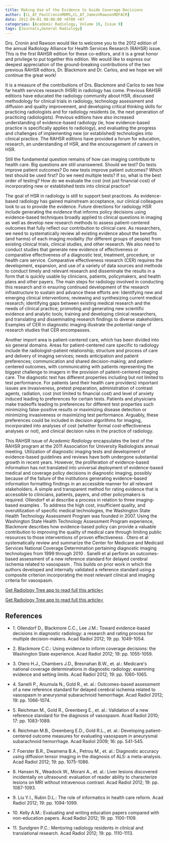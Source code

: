 ```yaml
---
title: Making Use of the Evidence to Guide Coverage Decisions
author: [CL_AT_PaulCroninMDMS,CL_AT_JamesVRawsonMDFACR]
date: 2012-09-01 00:00:00 +0700 +07
categories: [Academic Radiology, Volume 19, Issue 9]
tags: [Journals,General Radiology]
---
```

Drs. Cronin and Rawson would like to welcome you to the 2012 edition of the annual Radiology Alliance for Health Services Research (RAHSR) issue. This is the first RAHSR edition for these co-editors, and it is a great honor and privilege to put together this edition. We would like to express our deepest appreciation of the ground-breaking contributions of the two previous RAHSR editors, Dr. Blackmore and Dr. Carlos, and we hope we will continue the great work!

It is a measure of the contributions of Drs. Blackmore and Carlos to see how far health services research (HSR) in radiology has come. Previous RAHSR editions have educated the radiology community about HSR, discussed methodology for clinical trials in radiology, technology assessment and diffusion and quality improvement, and developing critical thinking skills for practicing radiologists and for radiology residents (ie, the next generation of practicing radiologists). Previous editions have also increased understanding of evidence-based radiology (ie, how evidence-based practice is specifically applies to radiology), and evaluating the progress and challenges of implementing new (or established) technologies into clinical practice. The RAHSR editions have provided a forum for education, research, an understanding of HSR, and the encouragement of careers in HSR.

Still the fundamental question remains of how can imaging contribute to health care. Big questions are still unanswered. Should we test? Do tests improve patient outcomes? Do new tests improve patient outcomes? Which test should be used first? Do we need multiple tests? If so, what is the best order of testing? How do we evaluate the cost (not just financial cost) of incorporating new or established tests into clinical practice?

The goal of HSR in radiology is still to support best practices. As evidence-based radiology has gained mainstream acceptance, our clinical colleagues look to us to provide the evidence. Future directions for radiology HSR include generating the evidence that informs policy decisions using evidence-based techniques broadly applied to clinical questions in imaging as well as develop new research methods to assess patient-centered outcomes that fully reflect our contribution to clinical care. As researchers, we need to systematically review all existing evidence about the benefits (and harms) of each imaging modality (for different groups of people) from existing clinical trials, clinical studies, and other research. We also need to conduct studies that generate new evidence of effectiveness or comparative effectiveness of a diagnostic test, treatment, procedure, or health care service. Comparative effectiveness research (CER) requires the development, expansion, and use of a variety of data sources and methods to conduct timely and relevant research and disseminate the results in a form that is quickly usable by clinicians, patients, policymakers, and health plans and other payers. The main steps for radiology involved in conducting this research and in ensuring continued development of the research infrastructure to sustain and advance these efforts are: Identifying new and emerging clinical interventions; reviewing and synthesizing current medical research; identifying gaps between existing medical research and the needs of clinical practice; promoting and generating new scientific evidence and analytic tools; training and developing clinical researchers, and translating and disseminating research findings to diverse stakeholders. Examples of CER in diagnostic imaging illustrate the potential range of research studies that CER encompasses.

Another import area is patient-centered care, which has been divided into six general domains. Areas for patient-centered care specific to radiology include the radiologist–patient relationship; structure and process of care and delivery of imaging services; needs anticipation and patient preferences; communication and shared decision-making; and patient-centered outcomes, with communicating with patients representing the biggest challenge to imagers in the provision of patient-centered imaging care. The diagnostic test has different properties including but not limited to test performance. For patients (and their health care providers) important issues are invasiveness, pretest preparation, administration of contrast agents, radiation, cost (not limited to financial cost) and level of anxiety induced leading to preferences for certain tests. Patients and physicians make tradeoffs leading to preferences for different test properties such minimizing false-positive results or maximizing disease detection or minimizing invasiveness or maximizing test performance. Arguably, these preferences could be included in decision algorithms for imaging, incorporated into analyses of cost (whether formal cost-effectiveness analyses or not), and clinical decision rules in the practice of radiology.

This RAHSR issue of _Academic Radiology_ encapsulates the best of the RAHSR program at the 2011 Association for University Radiologists annual meeting. Utilization of diagnostic imaging tests and development of evidence-based guidelines and reviews have both undergone substantial growth in recent years. However, the proliferation of evidence-based information has not translated into universal deployment of evidence-based medical and coverage policy decisions in diagnostic imaging, possibly because of the failure of the institutions generating evidence-based information formatting findings in an accessible manner for all relevant stakeholders. A simple and transparent method for rating evidence that is accessible to clinicians, patients, payers, and other policymakers is required. Ollendorf et al describe a process in relation to three imaging-based examples . To address the high cost, insufficient quality, and overutilization of specific medical technologies, the Washington State Health Technology Assessment Program was founded in 2007. Using the Washington State Health Technology Assessment Program experience, Blackmore describes how evidence-based policy can provide a valuable contribution to improving the quality of medical care through limiting public resources to those interventions of proven effectiveness . Otero et al systematically review and summarize the Center for Medicare and Medicaid Services National Coverage Determination pertaining diagnostic imaging technologies from 1999 through 2010 . Sanelli et al perform an outcomes-based assessment of a new reference standard for delayed cerebral ischemia related to vasospasm . This builds on prior work in which the authors developed and internally validated a reference standard using a composite criterion incorporating the most relevant clinical and imaging criteria for vasospasm.

[Get Radiology Tree app to read full this article<](https://clinicalpub.com/app)

[Get Radiology Tree app to read full this article<](https://clinicalpub.com/app)

## References

- 1\. Ollendorf D., Blackmore C.C., Lee J.M.: Toward evidence-based decisions in diagnostic radiology: a research and rating process for multiple decision-makers. Acad Radiol 2012; 19: pp. 1049-1054.


- 2\. Blackmore C.C.: Using evidence to inform coverage decisions: the Washington State experience. Acad Radiol 2012; 19: pp. 1055-1059.


- 3\. Otero H.J., Chambers J.D., Bresnahan B.W., et. al.: Medicare's national coverage determinations in diagnostic radiology: examining evidence and setting limits. Acad Radiol 2012; 19: pp. 1060-1065.


- 4\. Sanelli P., Anumula N., Gold R., et. al.: Outcomes-based assessment of a new reference standard for delayed cerebral ischemia related to vasospasm in aneurysmal subarachnoid hemorrhage. Acad Radiol 2012; 19: pp. 1066-1074.


- 5\. Reichman M., Gold R., Greenberg E., et. al.: Validation of a new reference standard for the diagnosis of vasospasm. Acad Radiol 2010; 17: pp. 1083-1089.


- 6\. Reichman M.B., Greenberg E.D., Gold R.L., et. al.: Developing patient-centered outcome measures for evaluating vasospasm in aneurysmal subarachnoid hemorrhage. Acad Radiol 2009; 16: pp. 541-545.


- 7\. Foerster B.R., Dwamena B.A., Petrou M., et. al.: Diagnostic accuracy using diffusion tensor imaging in the diagnosis of ALS: a meta-analysis. Acad Radiol 2012; 19: pp. 1075-1086.


- 8\. Hansen N., Weadock W., Morani A., et. al.: Liver lesions discovered incidentally on ultrasound: evaluation of reader ability to characterize lesions on MRI without intravenous contrast. Acad Radiol 2012; 19: pp. 1087-1093.


- 9\. Liu Y.I., Rubin D.L.: The role of informatics in health care reform. Acad Radiol 2012; 19: pp. 1094-1099.


- 10\. Kelly A.M.: Evaluating and writing education papers compared with non-education papers. Acad Radiol 2012; 19: pp. 1100-1109.


- 11\. Sundgren P.C.: Mentoring radiology residents in clinical and translational research. Acad Radiol 2012; 19: pp. 1110-1113.